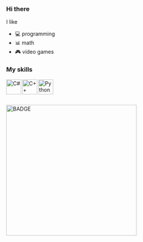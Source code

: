 ### Hi there

I like
- :computer: programming
- :bar_chart: math
- :video_game: video games

### My skills
<img align="left" alt="C#" width="40px" height="40px" src="https://upload.wikimedia.org/wikipedia/commons/thumb/0/0d/C_Sharp_wordmark.svg/150px-C_Sharp_wordmark.svg.png"/>
<img align="left" alt="C++" width="40px" height="40px" src="https://upload.wikimedia.org/wikipedia/commons/thumb/1/18/ISO_C%2B%2B_Logo.svg/71px-ISO_C%2B%2B_Logo.svg.png"/>
<img align="left" alt="Python" width="40px" height="40px" src="https://entredatos.es/wp-content/uploads/2021/05/1200px-Python-logo-notext.svg.png"/>
<br>
<br>
<br>
<br>
<img align="left" alt="BADGE" width="350px" src="https://www.codewars.com/users/anufrievalex2006/badges/large"/>
